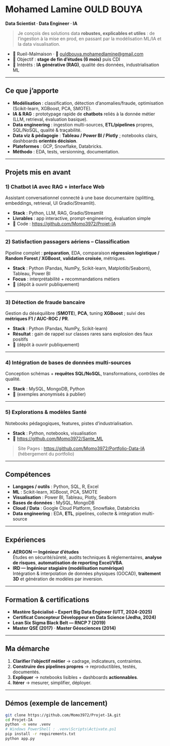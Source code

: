 # Mohamed Lamine OULD BOUYA
**Data Scientist · Data Engineer · IA**

> Je conçois des solutions data **robustes, explicables et utiles** : de l’ingestion à la mise en prod, en passant par la modélisation ML/IA et la data visualisation.

- 📍 Rueil-Malmaison · 📧 ouldbouya.mohamedlamine@gmail.com  
- 🎯 Objectif : **stage de fin d’études (6 mois)** puis CDI  
- 🔎 Intérêts : **IA générative (RAG)**, qualité des données, industrialisation ML

---

## Ce que j’apporte
- **Modélisation** : classification, détection d’anomalies/fraude, optimisation (Scikit-learn, XGBoost, PCA, SMOTE).
- **IA & RAG** : prototypage rapide de **chatbots** reliés à la donnée métier (LLM, retrieval, évaluation basique).
- **Data engineering** : ingestion multi-sources, **ETL/pipelines** propres, SQL/NoSQL, qualité & traçabilité.
- **Data viz & pédagogie** : **Tableau / Power BI / Plotly** ; notebooks clairs, dashboards **orientés décision**.
- **Plateformes** : GCP, Snowflake, Databricks.  
- **Méthodo** : EDA, tests, versionning, documentation.

---

## Projets mis en avant

### 1) Chatbot IA avec RAG + interface Web
Assistant conversationnel connecté à une base documentaire (splitting, embeddings, retrieval, UI Gradio/Streamlit).
- **Stack** : Python, LLM, RAG, Gradio/Streamlit  
- **Livrables** : app interactive, prompt-engineering, évaluation simple
- 🔗 Code : https://github.com/Momo3972/Projet-IA

---

### 2) Satisfaction passagers aériens – Classification
Pipeline complet : **préparation**, EDA, comparaison **régression logistique / Random Forest / XGBoost**, **validation croisée**, métriques.
- **Stack** : Python (Pandas, NumPy, Scikit-learn, Matplotlib/Seaborn), Tableau, Power BI  
- **Focus** : interprétabilité + recommandations métiers
- 🔗 (dépôt à ouvrir publiquement)

---

### 3) Détection de fraude bancaire
Gestion du déséquilibre (**SMOTE**), **PCA**, tuning **XGBoost** ; suivi des **métriques F1 / AUC-ROC / PR**.
- **Stack** : Python (Pandas, NumPy, Scikit-learn)
- **Résultat** : gain de rappel sur classes rares sans explosion des faux positifs
- 🔗 (dépôt à ouvrir publiquement)

---

### 4) Intégration de bases de données multi-sources
Conception schémas + **requêtes SQL/NoSQL**, transformations, contrôles de qualité.
- **Stack** : MySQL, MongoDB, Python
- 🔗 (exemples anonymisés à publier)

---

### 5) Explorations & modèles Santé
Notebooks pédagogiques, features, pistes d’industrialisation.
- **Stack** : Python, notebooks, visualisation
- 🔗 https://github.com/Momo3972/Sante_ML

> Site Pages : https://github.com/Momo3972/Portfolio-Data-IA (hébergement du portfolio)

---

## Compétences
- **Langages / outils** : Python, SQL, R, Excel  
- **ML** : Scikit-learn, XGBoost, PCA, SMOTE  
- **Visualisation** : Power BI, Tableau, Plotly, Seaborn  
- **Bases de données** : MySQL, MongoDB  
- **Cloud / Data** : Google Cloud Platform, Snowflake, Databricks  
- **Data engineering** : EDA, **ETL**, pipelines, collecte & intégration multi-source

---

## Expériences
- **AERGON — Ingénieur d’études**  
  Études en sécurité/sûreté, audits techniques & réglementaires, **analyse de risques**, **automatisation de reporting Excel/VBA**.  
- **IRD — Ingénieur stagiaire (modélisation numérique)**  
  Intégration & interpolation de données physiques (GOCAD), **traitement 3D** et génération de modèles par inversion.

---

## Formation & certifications
- **Mastère Spécialisé – Expert Big Data Engineer (UTT, 2024-2025)**  
- **Certificat Concepteur Développeur en Data Science (Jedha, 2024)**  
- **Lean Six Sigma Black Belt — RNCP 7 (2019)**  
- **Master QSE (2017)** · **Master Géosciences (2014)**

---

## Ma démarche
1. **Clarifier l’objectif métier** → cadrage, indicateurs, contraintes.  
2. **Construire des pipelines propres** → reproductibles, testés, documentés.  
3. **Expliquer** → notebooks lisibles + dashboards **actionnables**.  
4. **Itérer** → mesurer, simplifier, déployer.

---

## Démos (exemple de lancement)
```bash
git clone https://github.com/Momo3972/Projet-IA.git
cd Projet-IA
python -m venv .venv
# Windows PowerShell : .venv\Scripts\Activate.ps1
pip install -r requirements.txt
python app.py
